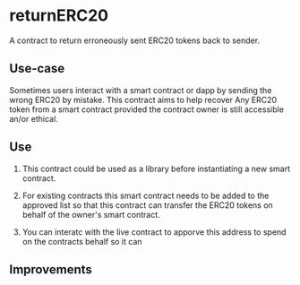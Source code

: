 # returnERC20

A contract to return erroneously sent ERC20 tokens back to sender.

## Use-case

Sometimes users interact with a smart contract or dapp by sending the wrong ERC20 by mistake. This contract aims to help recover Any ERC20 token
from a smart contract provided the contract owner is still accessible an/or ethical.

## Use

1. This contract could be used as a library before instantiating a new smart contract.

2. For existing contracts this smart contract needs to be added to the approved list so that this contract can transfer the ERC20 tokens on
 behalf of the owner's smart contract.
 
3. You can interatc with the live contract to apporve this address to spend on the contracts behalf so it can
 
## Improvements


